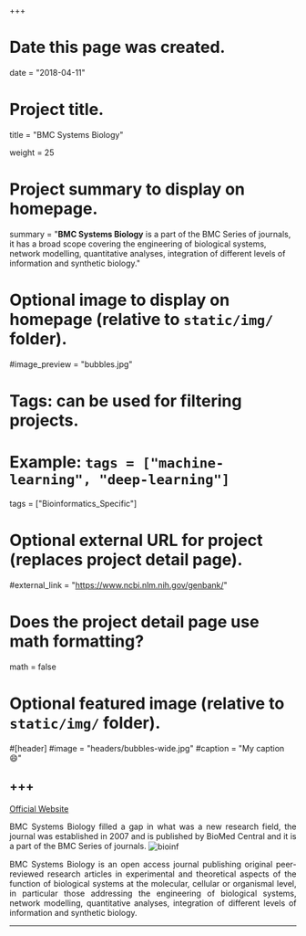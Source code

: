 +++
# Date this page was created.
date = "2018-04-11"

# Project title.
title = "BMC Systems Biology"

weight = 25
# Project summary to display on homepage.
summary = "**BMC Systems Biology** is a part of the BMC Series of journals, it has a broad scope covering the engineering of biological systems, network modelling, quantitative analyses, integration of different levels of information and synthetic biology."

# Optional image to display on homepage (relative to `static/img/` folder).
#image_preview = "bubbles.jpg"

# Tags: can be used for filtering projects.
# Example: `tags = ["machine-learning", "deep-learning"]`
tags = ["Bioinformatics_Specific"]

# Optional external URL for project (replaces project detail page).
#external_link = "https://www.ncbi.nlm.nih.gov/genbank/"

# Does the project detail page use math formatting?
math = false

# Optional featured image (relative to `static/img/` folder).
#[header]
#image = "headers/bubbles-wide.jpg"
#caption = "My caption :smile:"


+++
---
[Official Website](https://bmcsystbiol.biomedcentral.com/)

<p align="justify">BMC Systems Biology filled a gap in what was a new research field, the journal was established in 2007 and is published by BioMed Central and it is a part of the BMC Series of journals.

<img src="/img/journal/spec/bmcsysbio.png" alt="bioinf" align=center />

<p align="justify">BMC Systems Biology is an open access journal publishing original peer-reviewed research articles in experimental and theoretical aspects of the function of biological systems at the molecular, cellular or organismal level, in particular those addressing the engineering of biological systems, network modelling, quantitative analyses, integration of different levels of information and synthetic biology.

---